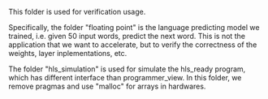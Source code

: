 This folder is used for verification usage.

Specifically, the folder "floating point" is the language predicting model we trained, i.e. given 50 input words, predict the next word. This is not the application that we want to accelerate, but to verify the correctness of the weights, layer inplementations, etc.

The folder "hls_simulation" is used for simulate the hls_ready program, which has different interface than programmer_view. In this folder, we remove pragmas and use "malloc" for arrays in hardwares.

